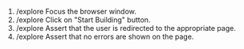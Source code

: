 1. /explore Focus the browser window.
2. /explore Click on "Start Building" button.
3. /explore Assert that the user is redirected to the appropriate page.
4. /explore Assert that no errors are shown on the page.
